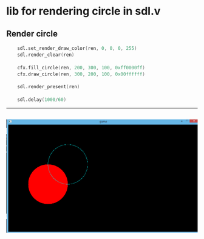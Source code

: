 # lib for rendering circle in sdl.v

## Render circle

```v
	sdl.set_render_draw_color(ren, 0, 0, 0, 255)
	sdl.render_clear(ren)

	cfx.fill_circle(ren, 200, 300, 100, 0xff0000ff)
	cfx.draw_circle(ren, 300, 200, 100, 0x00ffffff)

	sdl.render_present(ren)

	sdl.delay(1000/60)
```

---
![example](./example.png)
---

